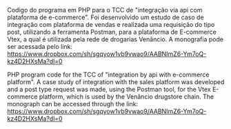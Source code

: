 Codigo do programa em PHP para o TCC de "integração via api com plataforma de e-commerce". Foi desenvolvido um estudo de caso de integração com plataforma de vendas e realizada uma requisição do tipo post, utilizando a ferramenta Postman, para a plataforma de E-commerce Vtex, a qual é utilizada pela rede de drogarias Venâncio. A monografia pode ser acessada pelo link: https://www.dropbox.com/sh/sgqyow1vb9vwao9/AABNImZ6-Ym7oQ-kz4D2HXsMa?dl=0

PHP program code for the TCC of "integration by api with e-commerce platform". A case study of integration with the sales platform was developed and a post type request was made, using the Postman tool, for the Vtex E-commerce platform, which is used by the Venâncio drugstore chain. The monograph can be accessed through the link: https://www.dropbox.com/sh/sgqyow1vb9vwao9/AABNImZ6-Ym7oQ-kz4D2HXsMa?dl=0

